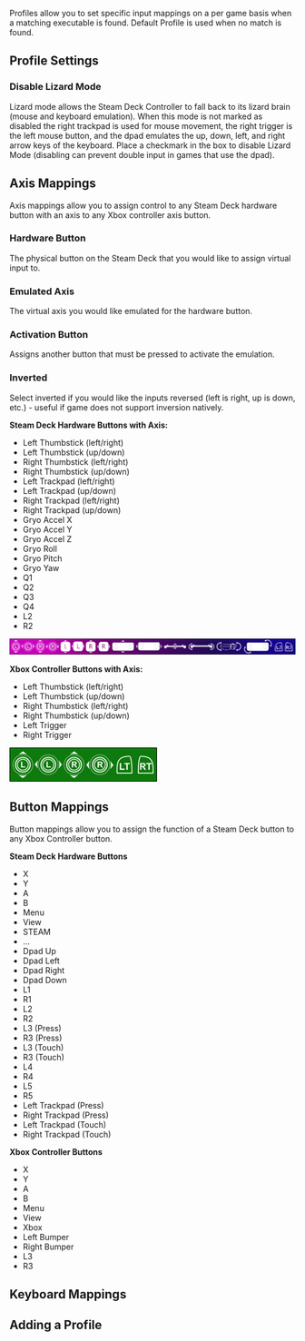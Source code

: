 Profiles allow you to set specific input mappings on a per game basis when a matching executable is found. Default Profile is used when no match is found.

## Profile Settings

### Disable Lizard Mode
Lizard mode allows the Steam Deck Controller to fall back to its lizard brain (mouse and keyboard emulation). When this mode is not marked as disabled the right trackpad is used for mouse movement, the right trigger is the left mouse button, and the dpad emulates the up, down, left, and right arrow keys of the keyboard. Place a checkmark in the box to disable Lizard Mode (disabling can prevent double input in games that use the dpad). 

## Axis Mappings
Axis mappings allow you to assign control to any Steam Deck hardware button with an axis to any Xbox controller axis button.

### Hardware Button
The physical button on the Steam Deck that you would like to assign virtual input to.

### Emulated Axis
The virtual axis you would like emulated for the hardware button.

### Activation Button
Assigns another button that must be pressed to activate the emulation.

### Inverted
Select inverted if you would like the inputs reversed (left is right, up is down, etc.) - useful if game does not support inversion natively.

**Steam Deck Hardware Buttons with Axis:**
- Left Thumbstick (left/right) 
- Left Thumbstick (up/down)
- Right Thumbstick (left/right)
- Right Thumbstick (up/down)
- Left Trackpad (left/right) 
- Left Trackpad (up/down)
- Right Trackpad (left/right)
- Right Trackpad (up/down)
- Gryo Accel X
- Gryo Accel Y
- Gryo Accel Z
- Gryo Roll
- Gryo Pitch
- Gryo Yaw
- Q1
- Q2
- Q3
- Q4
- L2
- R2

![Steam Deck Axis Buttons](/docs/images/Steam%20Deck%20Axis.png)

**Xbox Controller Buttons with Axis:**
- Left Thumbstick (left/right) 
- Left Thumbstick (up/down)
- Right Thumbstick (left/right)
- Right Thumbstick (up/down)
- Left Trigger
- Right Trigger

![Xbox Controller Axis Buttons](/docs/images/Xbox%20Axis.png)

## Button Mappings
Button mappings allow you to assign the function of a Steam Deck button to any Xbox Controller button.

**Steam Deck Hardware Buttons**
- X
- Y
- A
- B
- Menu
- View
- STEAM
- ...
- Dpad Up
- Dpad Left
- Dpad Right
- Dpad Down
- L1
- R1
- L2
- R2
- L3 (Press)
- R3 (Press)
- L3 (Touch)
- R3 (Touch)
- L4
- R4
- L5
- R5
- Left Trackpad (Press)
- Right Trackpad (Press)
- Left Trackpad (Touch)
- Right Trackpad (Touch)

**Xbox Controller Buttons**
- X
- Y
- A
- B
- Menu
- View
- Xbox
- Left Bumper
- Right Bumper
- L3
- R3

## Keyboard Mappings

## Adding a Profile